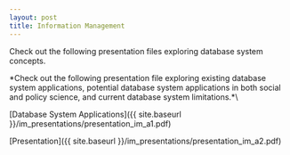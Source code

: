 ```yaml
---
layout: post
title: Information Management
---
```

Check out the following presentation files exploring database system concepts.

\*Check out the following presentation file exploring existing database system applications, potential database system applications in both social and policy science, and current database system limitations.*\

[Database System Applications]({{ site.baseurl }}/im_presentations/presentation_im_a1.pdf)

[Presentation]({{ site.baseurl }}/im_presentations/presentation_im_a2.pdf)
